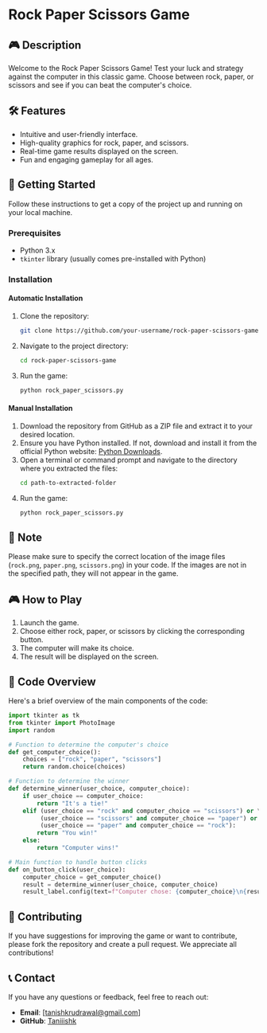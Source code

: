 # Rock Paper Scissors Game



## 🎮 Description
Welcome to the Rock Paper Scissors Game! Test your luck and strategy against the computer in this classic game. Choose between rock, paper, or scissors and see if you can beat the computer's choice.

## 🛠️ Features
- Intuitive and user-friendly interface.
- High-quality graphics for rock, paper, and scissors.
- Real-time game results displayed on the screen.
- Fun and engaging gameplay for all ages.

## 🚀 Getting Started
Follow these instructions to get a copy of the project up and running on your local machine.

### Prerequisites
- Python 3.x
- `tkinter` library (usually comes pre-installed with Python)

### Installation

#### Automatic Installation
1. Clone the repository:
    ```bash
    git clone https://github.com/your-username/rock-paper-scissors-game.git
    ```
2. Navigate to the project directory:
    ```bash
    cd rock-paper-scissors-game
    ```
3. Run the game:
    ```bash
    python rock_paper_scissors.py
    ```

#### Manual Installation
1. Download the repository from GitHub as a ZIP file and extract it to your desired location.
2. Ensure you have Python installed. If not, download and install it from the official Python website: [Python Downloads](https://www.python.org/downloads/).
3. Open a terminal or command prompt and navigate to the directory where you extracted the files:
    ```bash
    cd path-to-extracted-folder
    ```
4. Run the game:
    ```bash
    python rock_paper_scissors.py
    ```

## 🔄 Note
Please make sure to specify the correct location of the image files (`rock.png`, `paper.png`, `scissors.png`) in your code. If the images are not in the specified path, they will not appear in the game.

## 🎮 How to Play
1. Launch the game.
2. Choose either rock, paper, or scissors by clicking the corresponding button.
3. The computer will make its choice.
4. The result will be displayed on the screen.


## 🤖 Code Overview
Here's a brief overview of the main components of the code:

```python
import tkinter as tk
from tkinter import PhotoImage
import random

# Function to determine the computer's choice
def get_computer_choice():
    choices = ["rock", "paper", "scissors"]
    return random.choice(choices)

# Function to determine the winner
def determine_winner(user_choice, computer_choice):
    if user_choice == computer_choice:
        return "It's a tie!"
    elif (user_choice == "rock" and computer_choice == "scissors") or \
         (user_choice == "scissors" and computer_choice == "paper") or \
         (user_choice == "paper" and computer_choice == "rock"):
        return "You win!"
    else:
        return "Computer wins!"

# Main function to handle button clicks
def on_button_click(user_choice):
    computer_choice = get_computer_choice()
    result = determine_winner(user_choice, computer_choice)
    result_label.config(text=f"Computer chose: {computer_choice}\n{result}")
```
## 🤝 Contributing
If you have suggestions for improving the game or want to contribute, please fork the repository and create a pull request. We appreciate all contributions!

## 📞 Contact
If you have any questions or feedback, feel free to reach out:

- **Email**: [tanishkrudrawal@gmail.com]
- **GitHub**: [Taniiishk](https://github.com/Taniiishk)
